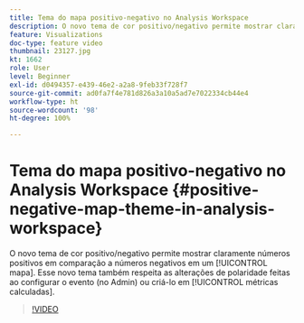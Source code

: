 ```yaml
---
title: Tema do mapa positivo-negativo no Analysis Workspace
description: O novo tema de cor positivo/negativo permite mostrar claramente números positivos em comparação a números negativos em um mapa. Esse novo tema também respeita as alterações de polaridade feitas ao configurar o evento (no Admin) ou criá-lo em métricas calculadas.
feature: Visualizations
doc-type: feature video
thumbnail: 23127.jpg
kt: 1662
role: User
level: Beginner
exl-id: d0494357-e439-46e2-a2a8-9feb33f728f7
source-git-commit: ad0fa7f4e781d826a3a10a5ad7e7022334cb44e4
workflow-type: ht
source-wordcount: '98'
ht-degree: 100%

---
```


# Tema do mapa positivo-negativo no Analysis Workspace {#positive-negative-map-theme-in-analysis-workspace}

O novo tema de cor positivo/negativo permite mostrar claramente números positivos em comparação a números negativos em um [!UICONTROL mapa]. Esse novo tema também respeita as alterações de polaridade feitas ao configurar o evento (no Admin) ou criá-lo em [!UICONTROL métricas calculadas].

>[!VIDEO](https://video.tv.adobe.com/v/23127/?quality=12)
